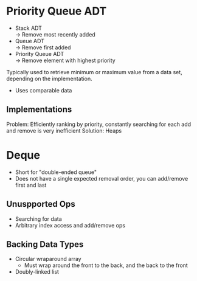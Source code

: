 # Priority Queue ADT
* Stack ADT
    <br>-> Remove  most recently added
* Queue ADT
    <br>-> Remove first added
* Priority Queue ADT
    <br>-> Remove element with highest priority

Typically used to retrieve minimum or maximum value from a data set, depending on the implementation.
* Uses comparable data

## Implementations
Problem: Efficiently ranking by priority, constantly searching for each add and remove is very inefficient
Solution: Heaps

# Deque
* Short for "double-ended queue"
* Does not have a single expected removal order, you can add/remove first and last

## Unuspported Ops
* Searching for data
* Arbitrary index access and add/remove ops

## Backing Data Types
* Circular wraparound array
    * Must wrap around the front to the back, and the back to the front
* Doubly-linked list